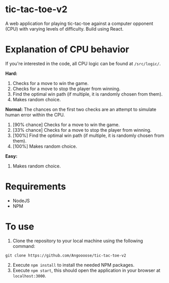 # tic-tac-toe-v2

A web application for playing tic-tac-toe against a computer opponent (CPU) with varying levels of difficulty. Build using React.

# Explanation of CPU behavior

If you're interested in the code, all CPU logic can be found at `/src/logic/`.

**Hard:**
1.  Checks for a move to win the game.
2. Checks for a move to stop the player from winning.
3. Find the optimal win path (if multiple, it is randomly chosen from them).
4. Makes random choice.

**Normal:**
The chances on the first two checks are an attempt to simulate human error within the CPU.

1.  [90% chance] Checks for a move to win the game.
2. [33% chance] Checks for a move to stop the player from winning.
3. [100%] Find the optimal win path (if multiple, it is randomly chosen from them).
4. [100%] Makes random choice.

**Easy:**
1. Makes random choice.

# Requirements
- NodeJS
- NPM

# To use
1. Clone the repository to your local machine using the following command:
```
git clone https://github.com/Angoooose/tic-tac-toe-v2
```
2. Execute `npm install` to install the needed NPM packages.
3. Execute  `npm start`, this should open the application in your browser at `localhost:3000`.
